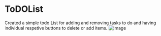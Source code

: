# ToDOList
Created a simple todo List for adding and removing tasks to do and having individual respetive buttons to delete or add items.
![image](https://github.com/BhaveshTanavade/ToDOList/assets/152323704/965f623f-b009-447f-ba76-086adfcbb998)
